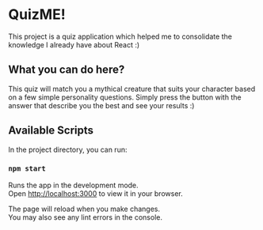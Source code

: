 # QuizME!

This project is a quiz application which helped me to consolidate the knowledge I already have about React :)

## What you can do here?

This quiz will match you a mythical creature that suits your character based on a few simple personality questions. Simply press the button with the answer that describe you the best and see your results :)


## Available Scripts

In the project directory, you can run:

### `npm start`

Runs the app in the development mode.\
Open [http://localhost:3000](http://localhost:3000) to view it in your browser.

The page will reload when you make changes.\
You may also see any lint errors in the console.


